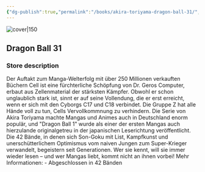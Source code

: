 ```yaml
---
{"dg-publish":true,"permalink":"/books/akira-toriyama-dragon-ball-31/","title":"\"Dragon Ball 31\"","tags":["manga","Fantasy"]}
---
```



![cover|150](http://books.google.com/books/content?id=iC1wDwAAQBAJ&printsec=frontcover&img=1&zoom=1&edge=curl&source=gbs_api)

## Dragon Ball 31

### Store description

Der Auftakt zum Manga-Welterfolg mit über 250 Millionen verkauften Büchern Cell ist eine fürchterliche Schöpfung von Dr. Geros Computer, erbaut aus Zellenmaterial der stärksten Kämpfer. Obwohl er schon unglaublich stark ist, sinnt er auf seine Vollendung, die er erst erreicht, wenn er sich mit den Cyborgs C17 und C18 verbindet. Die Gruppe Z hat alle Hände voll zu tun, Cells Vervollkommnung zu verhindern. Die Serie von Akira Toriyama machte Mangas und Animes auch in Deutschland enorm populär, und "Dragon Ball 1" wurde als einer der ersten Mangas auch hierzulande originalgetreu in der japanischen Leserichtung veröffentlicht. Die 42 Bände, in denen sich Son-Goku mit List, Kampfkunst und unerschütterlichem Optimismus vom naiven Jungen zum Super-Krieger verwandelt, begeistern seit Generationen. Wer sie kennt, will sie immer wieder lesen – und wer Mangas liebt, kommt nicht an ihnen vorbei! Mehr Informationen: - Abgeschlossen in 42 Bänden
```
